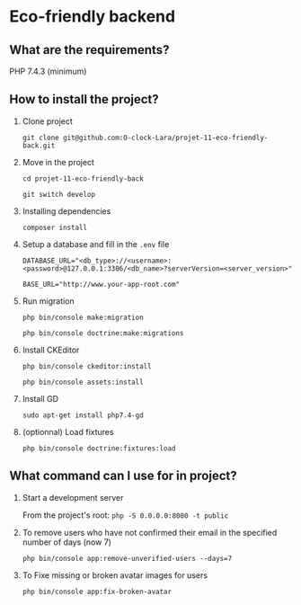 # Eco-friendly backend

## What are the requirements?

PHP 7.4.3 (minimum)

## How to install the project?

1. Clone project

    `git clone git@github.com:O-clock-Lara/projet-11-eco-friendly-back.git`

2. Move in the project

    `cd projet-11-eco-friendly-back`

    `git switch develop`

3. Installing dependencies

    `composer install`

4. Setup a database and fill in the `.env` file

    `DATABASE_URL="<db_type>://<username>:<password>@127.0.0.1:3306/<db_name>?serverVersion=<server_version>"`

    `BASE_URL="http://www.your-app-root.com"`

5. Run migration

    `php bin/console make:migration`

    `php bin/console doctrine:make:migrations`

6. Install CKEditor

    `php bin/console ckeditor:install`

    `php bin/console assets:install`

7. Install GD

    `sudo apt-get install php7.4-gd`

8. (optionnal) Load fixtures

    `php bin/console doctrine:fixtures:load`

## What command can I use for in project?

1. Start a development server

    From the project's root: `php -S 0.0.0.0:8000 -t public`

2. To remove users who have not confirmed their email in the specified number of days (now 7)
    
    `php bin/console app:remove-unverified-users --days=7`

3. To Fixe missing or broken avatar images for users
   
    `php bin/console app:fix-broken-avatar`
